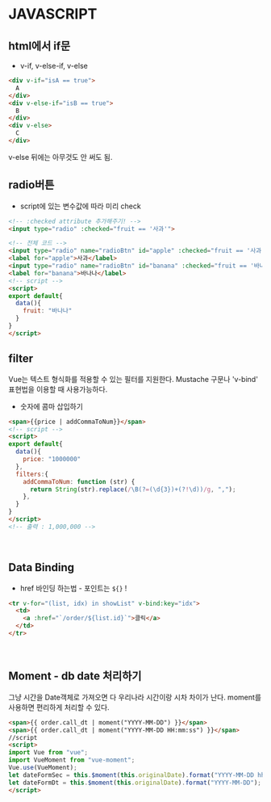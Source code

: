 # JAVASCRIPT

## html에서 if문

* v-if, v-else-if, v-else
```html
<div v-if="isA == true">
  A
</div>
<div v-else-if="isB == true">
  B
</div>
<div v-else>
  C
</div>
```
v-else 뒤에는 아무것도 안 써도 됨.

## radio버튼
- script에 있는 변수값에 따라 미리 check
```html
<!-- :checked attribute 추가해주기! -->
<input type="radio" :checked="fruit == '사과'">
```
```html
<!-- 전체 코드 -->
<input type="radio" name="radioBtn" id="apple" :checked="fruit == '사과'"/>
<label for="apple">사과</label>
<input type="radio" name="radioBtn" id="banana" :checked="fruit == '바나나'"/>
<label for="banana">바나나</label>
<!-- script -->
<script>
export default{
  data(){
    fruit: "바나나"
  }
}
</script>
```


## filter
Vue는 텍스트 형식화를 적용할 수 있는 필터를 지원한다. Mustache 구문나 'v-bind' 표현법을 이용할 때 사용가능하다.
- 숫자에 콤마 삽입하기
```html
<span>{{price | addCommaToNum}}</span>
<!-- script -->
<script>
export default{
  data(){
    price: "1000000"
  },
  filters:{
    addCommaToNum: function (str) {
      return String(str).replace(/\B(?=(\d{3})+(?!\d))/g, ",");
    },
  }
}
</script>
<!-- 출력 : 1,000,000 -->
```

<br>

## Data Binding
* href 바인딩 하는법 - 포인트는 `${}` !
```html
<tr v-for="(list, idx) in showList" v-bind:key="idx">
  <td>
    <a :href="`/order/${list.id}`">클릭</a>
  </td>
</tr>
```

<br>

## Moment - db date 처리하기
그냥 시간을 Date객체로 가져오면 다 우리나라 시간이랑 시차 차이가 난다.
moment를 사용하면 편리하게 처리할 수 있다.
```html
<span>{{ order.call_dt | moment("YYYY-MM-DD") }}</span>
<span>{{ order.call_dt | moment("YYYY-MM-DD HH:mm:ss") }}</span>
//script
<script>
import Vue from "vue";
import VueMoment from "vue-moment";
Vue.use(VueMoment);
let dateFormSec = this.$moment(this.originalDate).format("YYYY-MM-DD hh:mm:ss");
let dateFormDt = this.$moment(this.originalDate).format("YYYY-MM-DD");
</script>
```
